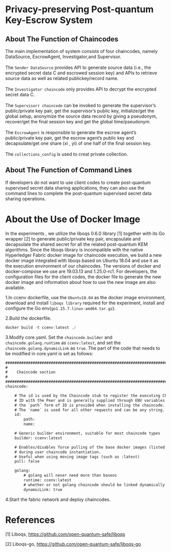 # Privacy-preserving Post-quantum Key-Escrow System
About The Function of Chaincodes
----------
The main implementation of system consists of four chaincodes, namely DataSource, EscrowAgent, Investigator,and Supervisor.<br>
<br>
The `Sender DataSource` provides API to generate source data (i.e., the encrypted secret data C and escrowed session key) and APIs to retrieve source data as well as related publickey/record name. <br>
<br>
The `Investigator chaincode` only provides API to decrypt the encrypted secret data C.<br>
<br>
The `Supervisorr chaincode` can be invoked to generate the supervisor’s public/private key pair, get the supervisor’s public key, initialize/get the global setup, anonymize the source data record by giving a pseudonym, recover/get the final session key and get the global time/pseudonym.<br>
<br>
The `EscrowAgent` is responsible to generate the escrow agent’s public/private key pair, get the escrow agent’s public key and decapsulate/get one share (xi
, yi) of one half of the final session key.<br>
<br>
The `collections_config` is used to creat private collection.

About The Function of Command Lines
----------
If developers do not want to use client codes to create post-quantum supervised secret data sharing applications, they can also use the command lines to complete the post-quantum supervised secret data sharing operations.

# About the Use of Docker Image
In the experiments , we utilize the liboqs 0.6.0 library [1] together with its Go wrapper [2] to generate public/private key pair, encapsulate and decapsulate the shared secret for all the related post-quantum KEM algorithms. Since the liboqs library is incompatible with the
native Hyperledger Fabric docker image for chaincode execution,
we build a new docker image integrated with liboqs based on Ubuntu 18.04 and use it as the execution environment of our
chaincodes. The versions of docker and docker-compose we use
are 19.03.13 and 1.25.0-rc1. For developers, the configuration
files for the client codes, the docker file to generate the new
docker image and information about how to use the new image
are also available.

1.In ccenv dockerfile, use the `Ubuntu18.04` as the docker image environment, download and install `liboqs library` required for the experiment, install and configure the Go env(`go1.15.7.linux-amd64.tar.gz`).

2.Build the dockerfile.

   ```javascript
   docker build -t ccenv:latest ./ 
   ```

3.Modify core.yaml.
Set the `chaincode.builder` and `chaincode.golang.runtime` as `ccenv:latest`, and set the `chaincode.golang.dynamicLink` as `true`. The part of the code that needs to be modified in core.yaml is set as follows:

```html
###############################################################################
#
#    Chaincode section
#
###############################################################################
chaincode:

    # The id is used by the Chaincode stub to register the executing Chaincode
    # ID with the Peer and is generally supplied through ENV variables
    # the `path` form of ID is provided when installing the chaincode.
    # The `name` is used for all other requests and can be any string.
    id:
        path:
        name:

    # Generic builder environment, suitable for most chaincode types
    builder: ccenv:latest

    # Enables/disables force pulling of the base docker images (listed below)
    # during user chaincode instantiation.
    # Useful when using moving image tags (such as :latest)
    pull: false

    golang:
        # golang will never need more than baseos
        runtime: ccenv:latest
        # whether or not golang chaincode should be linked dynamically
        dynamicLink: true
   ```
   
4.Start the fabric network and deploy chaincodes.
 


# References
[1] Liboqs, https://github.com/open-quantum-safe/liboqs

[2] Liboqs-go, https://github.com/open-quantum-safe/liboqs-go

